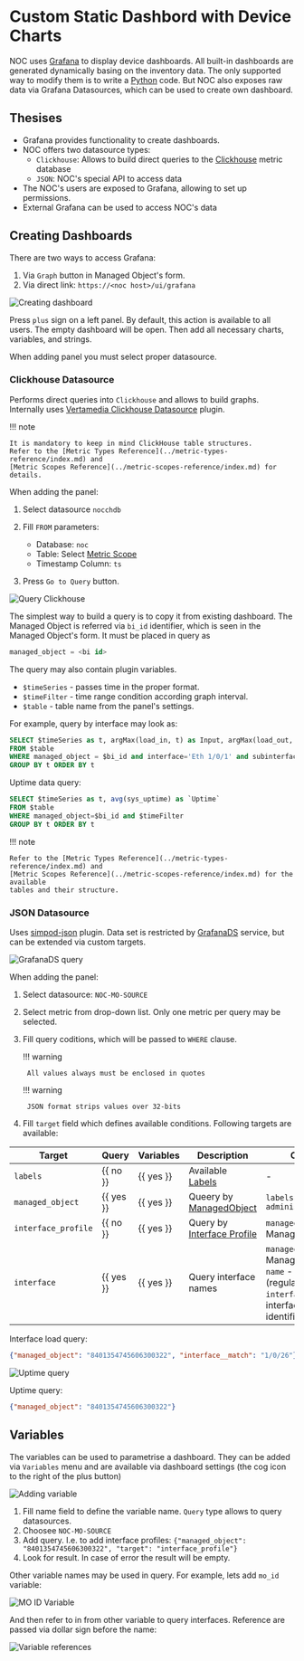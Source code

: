 # Custom Static Dashbord with Device Charts

NOC uses [Grafana](https://grafana.com/) to display device dashboards.
All built-in dashboards are generated dynamically basing on the
inventory data. The only supported way to modify them is to
write a [Python](https://www.python.org) code. But NOC also
exposes raw data via Grafana Datasources, which can be used to
create own dashboard.

## Thesises

* Grafana provides functionality to create dashboards.
* NOC offers two datasource types:
  * `Clickhouse`: Allows to build direct queries to the 
    [Clickhouse](https://clickhouse.com/docs/en/intro/) metric database
  * `JSON`: NOC's special API to access data
* The NOC's users are exposed to Grafana, allowing to set up permissions.
* External Grafana can be used to access NOC's data

## Creating Dashboards

There are two ways to access Grafana:

1. Via `Graph` button in Managed Object's form.
2. Via direct link: `https://<noc host>/ui/grafana`

![Creating dashboard](add-dashboard-scr.png)

Press `plus` sign on a left panel. By default, this action is available to all users.
The empty dashboard will be open. Then add all necessary charts, variables, and strings.

When adding panel you must select proper datasource.

### Clickhouse Datasource

Performs direct queries into `Clickhouse` and allows to build graphs.
Internally uses [Vertamedia Clickhouse Datasource](https://grafana.com/grafana/plugins/vertamedia-clickhouse-datasource/) plugin.

!!! note

    It is mandatory to keep in mind ClickHouse table structures.
    Refer to the [Metric Types Reference](../metric-types-reference/index.md) and
    [Metric Scopes Reference](../metric-scopes-reference/index.md) for details.

When adding the panel:

1. Select datasource `nocchdb`
2. Fill `FROM` parameters:
   
   * Database: `noc`
   * Table: Select [Metric Scope](../metric-scopes-reference/index.md)
   * Timestamp Column: `ts`

3. Press `Go to Query` button.

![Query Clickhouse](query-clickhouse-scr.png)

The simplest way to build a query is to copy it from existing dashboard.
The Managed Object is referred via `bi_id` identifier, which is seen in
the Managed Object's form. It must be placed in query as

``` sql
managed_object = <bi id>
```

The query may also contain plugin variables.

* `$timeSeries` - passes time in the proper format.
* `$timeFilter` - time range condition according graph interval.
* `$table` - table name from the panel's settings.

For example, query by interface may look as:

```sql title="Interface load query"
SELECT $timeSeries as t, argMax(load_in, t) as Input, argMax(load_out, t) as Output
FROM $table 
WHERE managed_object = $bi_id and interface='Eth 1/0/1' and subinterface == '' and queue = '' and traffic_class = '' and $timeFilter 
GROUP BY t ORDER BY t
```

Uptime data query:

```sql title="Uptime query"
SELECT $timeSeries as t, avg(sys_uptime) as `Uptime` 
FROM $table 
WHERE managed_object=$bi_id and $timeFilter 
GROUP BY t ORDER BY t
```

!!! note

    Refer to the [Metric Types Reference](../metric-types-reference/index.md) and
    [Metric Scopes Reference](../metric-scopes-reference/index.md) for the available
    tables and their structure.

### JSON Datasource

Uses [simpod-json](https://grafana.com/grafana/plugins/simpod-json-datasource/) plugin.
Data set is restricted by [GrafanaDS](../services-reference/grafanads.md) service,
but can be extended via custom targets.

![GrafanaDS query](grafanads-query1-scr.png)

When adding the panel:

1. Select datasource: `NOC-MO-SOURCE`
2. Select metric from drop-down list. Only one metric per query may be selected.
3. Fill query coditions, which will be passed to `WHERE` clause.

    !!! warning

        All values always must be enclosed in quotes

    !!! warning

        JSON format strips values over 32-bits

4. Fill `target` field which defines available conditions. Following targets are available:


| Target              | Query     | Variables | Description                                                          | Conditions                                                                                                                                     |
| ------------------- | --------- | --------- | -------------------------------------------------------------------- | ---------------------------------------------------------------------------------------------------------------------------------------------- |
| `labels`            | {{ no }}  | {{ yes }} | Available [Labels](../concepts/label/index.md)                       | -                                                                                                                                              |
| `managed_object`    | {{ yes }} | {{ yes }} | Queery by [ManagedObject](../concepts/managed-object/index.md)       | `labels`</br> `administrative_domain`                                                                                                          |
| `interface_profile` | {{ no }}  | {{ yes }} | Query by [Interface Profile](../concepts/interface-profile/index.md) | `managed_object` - Managed Object's Id                                                                                                         |
| `interface`         | {{ yes }} | {{ yes }} | Query interface names                                                | `managed_object` - Managed Object's Id</br>`name` - interface name (regular expression)</br>`interface_profile` - interface profile identifier |

Interface load query:

```json
{"managed_object": "8401354745606300322", "interface__match": "1/0/26"}
```

![Uptime query](grafanads-uptime-query1-scr.png)

Uptime query:

```json
{"managed_object": "8401354745606300322"}
```

## Variables

The variables can be used to parametrise a dashboard. They can be added via `Variables`
menu and are available via dashboard settings (the cog icon to the right of the plus button)

![Adding variable](grafana-variable-example1-scr.png)

1. Fill name field to define the variable name. `Query` type allows to query datasources.
2. Choosee `NOC-MO-SOURCE`
3. Add query. I.e. to add interface profiles:
  `{"managed_object": "8401354745606300322", "target": "interface_profile"}`
4. Look for result. In case of error the result will be empty.

Other variable names may be used in query. For example, lets add `mo_id` variable:

![MO ID Variable](grafana-mo-id-scr.png)

And then refer to in from other variable to query interfaces.
Reference are passed via dollar sign before the name:

![Variable references](grafana-var-reference-scr.png)
